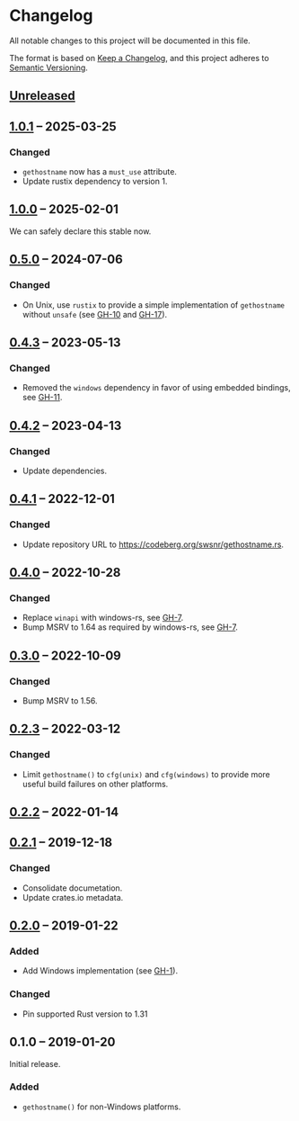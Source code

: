 # Changelog

All notable changes to this project will be documented in this file.

The format is based on [Keep a Changelog](https://keepachangelog.com/en/1.0.0/),
and this project adheres to
[Semantic Versioning](https://semver.org/spec/v2.0.0.html).

## [Unreleased]

## [1.0.1] – 2025-03-25

### Changed
- `gethostname` now has a `must_use` attribute.
- Update rustix dependency to version 1.

## [1.0.0] – 2025-02-01

We can safely declare this stable now.

## [0.5.0] – 2024-07-06

### Changed

- On Unix, use `rustix` to provide a simple implementation of `gethostname`
  without `unsafe` (see [GH-10] and [GH-17]).

[GH-10]: https://codeberg.org/swsnr/gethostname.rs/pulls/10
[GH-17]: https://codeberg.org/swsnr/gethostname.rs/pulls/17

## [0.4.3] – 2023-05-13

### Changed

- Removed the `windows` dependency in favor of using embedded bindings, see
  [GH-11].

[GH-11]: https://codeberg.org/swsnr/gethostname.rs/pulls/11

## [0.4.2] – 2023-04-13

### Changed

- Update dependencies.

## [0.4.1] – 2022-12-01

### Changed

- Update repository URL to <https://codeberg.org/swsnr/gethostname.rs>.

## [0.4.0] – 2022-10-28

### Changed

- Replace `winapi` with windows-rs, see [GH-7].
- Bump MSRV to 1.64 as required by windows-rs, see [GH-7].

[GH-7]: https://codeberg.org/swsnr/gethostname.rs/pulls/7

## [0.3.0] – 2022-10-09

### Changed

- Bump MSRV to 1.56.

## [0.2.3] – 2022-03-12

### Changed

- Limit `gethostname()` to `cfg(unix)` and `cfg(windows)` to provide more useful
  build failures on other platforms.

## [0.2.2] – 2022-01-14

## [0.2.1] – 2019-12-18

### Changed

- Consolidate documetation.
- Update crates.io metadata.

## [0.2.0] – 2019-01-22

### Added

- Add Windows implementation (see [GH-1]).

[GH-1]: https://codeberg.org/swsnr/gethostname.rs/pulls/1

### Changed

- Pin supported Rust version to 1.31

## 0.1.0 – 2019-01-20

Initial release.

### Added

- `gethostname()` for non-Windows platforms.

[Unreleased]: https://codeberg.org/swsnr/gethostname.rs/compare/v1.0.1...HEAD
[1.0.1]: https://codeberg.org/swsnr/gethostname.rs/compare/v1.0.0...v1.0.1
[1.0.0]: https://codeberg.org/swsnr/gethostname.rs/compare/v0.5.0...v1.0.0
[0.5.0]: https://codeberg.org/swsnr/gethostname.rs/compare/v0.4.3...v0.5.0
[0.4.3]: https://codeberg.org/swsnr/gethostname.rs/compare/v0.4.2...v0.4.3
[0.4.2]: https://codeberg.org/swsnr/gethostname.rs/compare/v0.4.1...v0.4.2
[0.4.1]: https://codeberg.org/swsnr/gethostname.rs/compare/v0.4.0...v0.4.1
[0.4.0]: https://codeberg.org/swsnr/gethostname.rs/compare/v0.3.0...v0.4.0
[0.3.0]: https://codeberg.org/swsnr/gethostname.rs/compare/v0.2.3...v0.3.0
[0.2.3]: https://codeberg.org/swsnr/gethostname.rs/compare/v0.2.2...v0.2.3
[0.2.2]: https://codeberg.org/swsnr/gethostname.rs/compare/gethostname-0.2.1...v0.2.2
[0.2.1]: https://codeberg.org/swsnr/gethostname.rs/compare/gethostname-0.2.0...gethostname-0.2.1
[0.2.0]: https://codeberg.org/swsnr/gethostname.rs/compare/gethostname-0.1.0...gethostname-0.2.0
